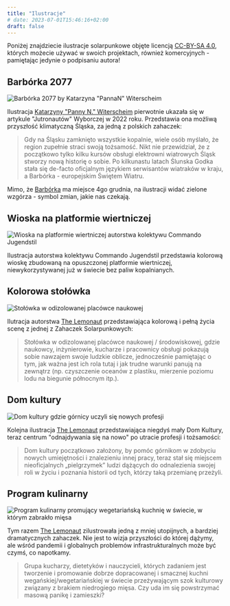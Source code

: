 ```yaml
---
title: "Ilustracje"
# date: 2023-07-01T15:46:16+02:00
draft: false
---
```


Poniżej znajdziecie ilustracje solarpunkowe objęte licencją [CC-BY-SA 4.0](https://creativecommons.org/licenses/by-sa/4.0/deed.pl), których możecie używać w swoich projektach, również komercyjnych - pamiętając jedynie o podpisaniu autora!

## Barbórka 2077

![Barbórka 2077 by Katarzyna "PannaN" Witerscheim](./barborka2077.jpg)

Ilustracja [Katarzyny "Panny N." Witerscheim](http://panna-n.com/) pierwotnie ukazała się w artykule "Jutronautów" Wyborczej w 2022 roku. Przedstawia ona możliwą przyszłość klimatyczną Śląska, za jedną z polskich zahaczek:

> Gdy na Śląsku zamknięto wszystkie kopalnie, wiele osób myślało, że region zupełnie straci swoją tożsamość. Nikt nie przewidział, że z początkowo tylko kilku kursów obsługi elektrowni wiatrowych Śląsk stworzy nową historię o sobie. Po kilkunastu latach Ślunska Godka stała się de-facto oficjalnym językiem serwisantów wiatraków w kraju, a Barbórka - europejskim Świętem Wiatru.

Mimo, że [Barbórka](https://pl.wikipedia.org/wiki/Barb%C3%B3rka) ma miejsce 4go grudnia, na ilustracji widać zielone wzgórza - symbol zmian, jakie nas czekają.

## Wioska na platformie wiertniczej

![Wioska na platformie wiertniczej autorstwa kolektywu Commando Jugendstil](./oilplatform.jpg)

Ilustracja autorstwa kolektywu Commando Jugendstil przedstawia kolorową wioskę zbudowaną na opuszczonej platformie wiertniczej, niewykorzystywanej już w świecie bez paliw kopalnianych.

## Kolorowa stołówka

![Stołówka w odizolowanej placówce naukowej](stolowka.jpg)

Ilutracja autorstwa [The Lemonaut](https://www.tumblr.com/the-lemonaut) przedstawiająca kolorową i pełną życia scenę z jednej z Zahaczek Solarpunkowych:

> Stołówka w odizolowanej placówce naukowej / środowiskowej, gdzie naukowcy, inżynierowie, kucharze i pracownicy obsługi pokazują sobie nawzajem swoje ludzkie oblicze, jednocześnie pamiętając o tym, jak ważna jest ich rola tutaj i jak trudne warunki panują na zewnątrz (np. czyszczenie oceanów z plastiku, mierzenie poziomu lodu na biegunie północnym itp.).

## Dom kultury

![Dom kultury gdzie górnicy uczyli się nowych profesji](domkultury.jpg)

Kolejna ilustracja [The Lemonaut](https://www.tumblr.com/the-lemonaut) przedstawiająca niegdyś mały Dom Kultury, teraz centrum "odnajdywania się na nowo" po utracie profesji i tożsamości:

> Dom kultury początkowo założony, by pomóc górnikom w zdobyciu nowych umiejętności i znalezieniu innej pracy, teraz stał się miejscem nieoficjalnych „pielgrzymek” ludzi dążących do odnalezienia swojej roli w życiu i poznania historii od tych, którzy taką przemianę przeżyli.

## Program kulinarny 

![Program kulinarny promujący wegetariańską kuchnię w świecie, w którym zabrakło mięsa](kucharze.jpg)

Tym razem [The Lemonaut](https://www.tumblr.com/the-lemonaut) zilustrowała jedną z mniej utopijnych, a bardziej dramatycznych zahaczek. Nie jest to wizja przyszłości do której dążymy, ale wśród pandemii i globalnych problemów infrastrukturalnych może być czymś, co napotkamy.

> Grupa kucharzy, dietetyków i nauczycieli, których zadaniem jest tworzenie i promowanie dobrze dopracowanej i smacznej kuchni wegańskiej/wegetariańskiej w świecie przeżywającym szok kulturowy związany z brakiem niedrogiego mięsa. Czy uda im się powstrzymać masową panikę i zamieszki?
